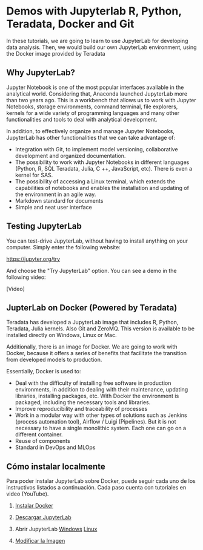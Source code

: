 # Demos with Jupyterlab R, Python, Teradata, Docker and Git

In these tutorials, we are going to learn to use JupyterLab for developing data analysis. Then, we would build our own JupyterLab environment,
using the Docker image provided by Teradata

## Why JupyterLab?

Jupyter Notebook is one of the most popular interfaces available in the analytical world. Considering that, Anaconda launched JupyterLab more than two years ago. This is a workbench that allows us
to work with Jupyter Notebooks, storage environments, command terminal, file explorers, kernels for a wide variety of programming languages and many other functionalities and tools to deal with analytical development.

In addition, to effectively organize and manage Jupyter Notebooks, JupyterLab has other functionalities that we can take advantage of:

- Integration with Git, to implement model versioning, collaborative development and organized documentation.
- The possibility to work with Jupyter Notebooks in different languages (Python, R, SQL Teradata, Julia, C ++, JavaScript, etc). There is even a kernel for SAS.
- The possibility of accessing a Linux terminal, which extends the capabilities of notebooks and enables the installation and updating of the environment in an agile way.
- Markdown standard for documents
- Simple and neat user interface

## Testing JupyterLab

You can test-drive JupyterLab, without having to install anything on your computer. Simply enter the following website:

https://jupyter.org/try

And choose the "Try JupyterLab" option. You can see a demo in the following video:

[Video]

## JupterLab on Docker (Powered by Teradata)

Teradata has developed a JupyterLab image that includes R, Python, Teradata, Julia kernels. Also Git and ZeroMQ. This version is available to be installed directly on Windows, Linux or Mac.

Additionally, there is an image for Docker. We are going to work with Docker, because it offers a series of benefits that facilitate the transition from developed models to production.

Essentially, Docker is used to:
- Deal with the difficulty of installing free software in production environments, in addition to dealing with their maintenance, updating libraries, installing packages, etc. With Docker the environment is packaged, including the necessary tools and libraries.
- Improve reproducibility and traceability of processes
- Work in a modular way with other types of solutions such as Jenkins (process automation tool), Airflow / Luigi (Pipelines). But it is not necessary to have a single monolithic system. Each one can go on a different container.
- Reuse of components
- Standard in DevOps and MLOps

## Cómo instalar localmente

Para poder instalar JupyterLab sobre Docker, puede seguir cada uno de los instructivos listados a continuación. Cada paso cuenta con tutoriales en video (YouTube).

1. [Instalar Docker](https://github.com/lcajachahua/jupyterlab-demos/blob/master/ES_01_Instalar_Docker.md)

2. [Descargar JupyterLab](https://github.com/lcajachahua/jupyterlab-demos/blob/master/ES_02_Descargar_Jupyterlab.md)

3. Abrir JupyterLab
[Windows](https://github.com/lcajachahua/jupyterlab-demos/blob/master/ES_03_Abrir_JupyterLab_Windows.md)
[Linux](https://github.com/lcajachahua/jupyterlab-demos/blob/master/ES_03_Abrir_JupyterLab_Linux.md)

4. [Modificar la Imagen](https://github.com/lcajachahua/jupyterlab-demos/blob/master/ES_04_Modificar_Imagen.md)

